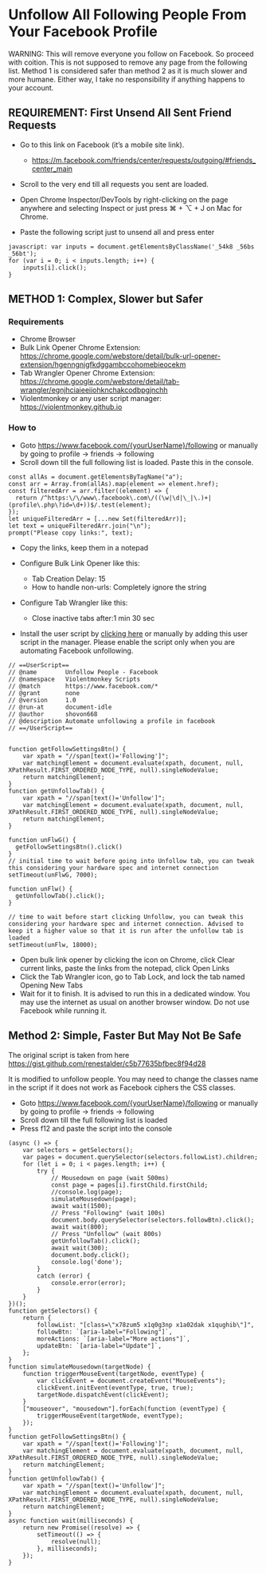 # Unfollow All Following People From Your Facebook Profile

WARNING: This will remove everyone you follow on Facebook. So proceed with coition. This is not supposed to remove any page from the following list. Method 1 is considered safer than method 2 as it is much slower and more humane. Either way, I take no responsibility if anything happens to your account.


## REQUIREMENT: First Unsend All Sent Friend Requests

- Go to this link on Facebook (it’s a mobile site link).
    - https://m.facebook.com/friends/center/requests/outgoing/#friends_center_main

- Scroll to the very end till all requests you sent are loaded.

- Open Chrome Inspector/DevTools by right-clicking on the page anywhere and selecting Inspect or just press ⌘ + ⌥ + J on Mac for Chrome.

- Paste the following script just to unsend all and press enter
```
javascript: var inputs = document.getElementsByClassName('_54k8 _56bs _56bt');
for (var i = 0; i < inputs.length; i++) {
    inputs[i].click();
}
```

## METHOD 1: Complex, Slower but Safer

### Requirements

- Chrome Browser
- Bulk Link Opener Chrome Extension: https://chrome.google.com/webstore/detail/bulk-url-opener-extension/hgenngnjgfkdggambccohomebieocekm
- Tab Wrangler Opener Chrome Extension: https://chrome.google.com/webstore/detail/tab-wrangler/egnjhciaieeiiohknchakcodbpgjnchh
- Violentmonkey or any user script manager: https://violentmonkey.github.io


### How to

- Goto https://www.facebook.com/{yourUserName}/following or manually by going to profile -> friends -> following
- Scroll down till the full following list is loaded. Paste this in the console.
```
const allAs = document.getElementsByTagName("a");
const arr = Array.from(allAs).map(element => element.href);
const filteredArr = arr.filter((element) => {
  return /^https:\/\/www\.facebook\.com\/((\w|\d|\_|\.)+|(profile\.php\?id=\d+))$/.test(element);
});
let uniqueFilteredArr = [...new Set(filteredArr)];
let text = uniqueFilteredArr.join("\n");
prompt("Please copy links:", text);
```
- Copy the links, keep them in a notepad

- Configure Bulk Link Opener like this:

    - Tab Creation Delay: 15
    - How to handle non-urls: Completely ignore the string

- Configure Tab Wrangler like this:
    - Close inactive tabs after:1 min 30 sec

- Install the user script by [clicking here](https://github.com/shovon668/fb-unfollow-all/raw/main/assets/unfollow-fb.user.js) or manually by adding this user script in the manager. Please enable the script only when you are automating Facebook unfollowing.
```
// ==UserScript==
// @name        Unfollow People - Facebook
// @namespace   Violentmonkey Scripts
// @match       https://www.facebook.com/*
// @grant       none
// @version     1.0
// @run-at      document-idle
// @author      shovon668
// @description Automate unfollowing a profile in facebook
// ==/UserScript==


function getFollowSettingsBtn() {
    var xpath = "//span[text()='Following']";
    var matchingElement = document.evaluate(xpath, document, null, XPathResult.FIRST_ORDERED_NODE_TYPE, null).singleNodeValue;
    return matchingElement;
}
function getUnfollowTab() {
    var xpath = "//span[text()='Unfollow']";
    var matchingElement = document.evaluate(xpath, document, null, XPathResult.FIRST_ORDERED_NODE_TYPE, null).singleNodeValue;
    return matchingElement;
}

function unFlwG() {
  getFollowSettingsBtn().click()
}
// initial time to wait before going into Unfollow tab, you can tweak this considering your hardware spec and internet connection
setTimeout(unFlwG, 7000);

function unFlw() {
  getUnfollowTab().click();
}

// time to wait before start clicking Unfollow, you can tweak this considering your hardware spec and internet connection. Advised to keep it a higher value so that it is run after the unfollow tab is loaded
setTimeout(unFlw, 18000);

```

- Open bulk link opener by clicking the icon on Chrome, click Clear current links, paste the links from the notepad, click Open Links 
- Click the Tab Wrangler icon, go to Tab Lock, and lock the tab named Opening New Tabs
- Wait for it to finish. It is advised to run this in a dedicated window. You may use the internet as usual on another browser window. Do not use Facebook while running it.


## Method 2: Simple, Faster But May Not Be Safe

The original script is taken from here https://gist.github.com/renestalder/c5b77635bfbec8f94d28

It is modified to unfollow people. You may need to change the classes name in the script if it does not work as Facebook ciphers the CSS classes.

- Goto https://www.facebook.com/{yourUserName}/following or manually by going to profile -> friends -> following
- Scroll down till the full following list is loaded
- Press f12 and paste the script into the console
```
(async () => {
    var selectors = getSelectors();
    var pages = document.querySelector(selectors.followList).children;
    for (let i = 0; i < pages.length; i++) {
        try {
            // Mousedown on page (wait 500ms)
            const page = pages[i].firstChild.firstChild;
            //console.log(page);
            simulateMousedown(page);
            await wait(1500);
            // Press "Following" (wait 100s)
            document.body.querySelector(selectors.followBtn).click();
            await wait(800);
            // Press "Unfollow" (wait 800s)
			getUnfollowTab().click();
			await wait(300);
            document.body.click();
			console.log('done');
        }
        catch (error) {
            console.error(error);
        }
    }
})();
function getSelectors() {
    return {
        followList: "[class=\"x78zum5 x1q0g3np x1a02dak x1qughib\"]",
        followBtn: `[aria-label="Following"]`,
        moreActions: `[aria-label="More actions"]`,
        updateBtn: `[aria-label="Update"]`,
    };
}
function simulateMousedown(targetNode) {
    function triggerMouseEvent(targetNode, eventType) {
        var clickEvent = document.createEvent("MouseEvents");
        clickEvent.initEvent(eventType, true, true);
        targetNode.dispatchEvent(clickEvent);
    }
    ["mouseover", "mousedown"].forEach(function (eventType) {
        triggerMouseEvent(targetNode, eventType);
    });
}
function getFollowSettingsBtn() {
    var xpath = "//span[text()='Following']";
    var matchingElement = document.evaluate(xpath, document, null, XPathResult.FIRST_ORDERED_NODE_TYPE, null).singleNodeValue;
    return matchingElement;
}
function getUnfollowTab() {
    var xpath = "//span[text()='Unfollow']";
    var matchingElement = document.evaluate(xpath, document, null, XPathResult.FIRST_ORDERED_NODE_TYPE, null).singleNodeValue;
    return matchingElement;
}
async function wait(milliseconds) {
    return new Promise((resolve) => {
        setTimeout(() => {
            resolve(null);
        }, milliseconds);
    });
}
```